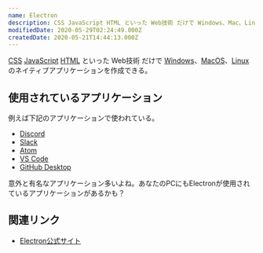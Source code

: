 ```yaml
---
name: Electron
description: CSS JavaScript HTML といった Web技術 だけで Windows、Mac、Linux のネイティブアプリケーションを作成できる。
modifiedDate: 2020-05-29T02:24:49.000Z
createdDate: 2020-05-21T14:44:13.000Z
---
```


[CSS](/tags/css) [JavaScript](/tags/javascript) [HTML](/tags/html) といった Web技術 だけで [Windows](/tags/windows)、[MacOS](/tags/macos)、[Linux](/tags/linux) のネイティブアプリケーションを作成できる。

## 使用されているアプリケーション

例えば下記のアプリケーションで使われている。

- [Discord](/tags/discord)
- [Slack](/tags/slack)
- [Atom](/tags/atom)
- [VS Code](/tags/visual-studio-code)
- [GitHub Desktop](/tags/github-desktop)

意外と有名なアプリケーション多いよね。あなたのPCにもElectronが使用されているアプリケーションがあるかも？

## 関連リンク

- [Electron公式サイト](https://www.electronjs.org/)
